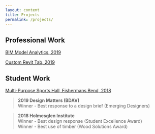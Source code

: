 ```yaml
---
layout: content
title: Projects
permalink: /projects/
---
```



## Professional Work

[BIM Model Analytics, 2019](https://twh.works/2019/06/BIM-Analytics.html) <br>

[Custom Revit Tab, 2019](https://twh.works/2019/05/Custom-Revit-Tab.html) <br>

## Student Work

[Multi-Purpose Sports Hall, Fishermans Bend, 2018](https://twh.works/2018/05/fishermansbend.html)
> **2019 Design Matters (BDAV)** <br>
Winner - Best response to a design brief (Emerging Designers)

> **2018 Holmesglen Institute** <br>
Winner - Best design response (Student Excellence Award) <br>
Winner - Best use of timber (Wood Solutions Award)
